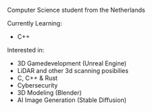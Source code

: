 Computer Science student from the Netherlands

Currently Learning:
<ul>
  <li>C++</li>
</ul>

Interested in:
<ul>
  <li>3D Gamedevelopment (Unreal Engine) </li>
  <li>LiDAR and other 3d scanning posibilies</li>
  <li>C, C++ & Rust</li>
  <li>Cybersecurity</li>
  <li>3D Modeling (Blender)</li>
  <li>AI Image Generation (Stable Diffusion)</li>
</ul>

<!--
**Zhalmor/Zhalmor** is a ✨ _special_ ✨ repository because its `README.md` (this file) appears on your GitHub profile.

Here are some ideas to get you started:

- 🔭 I’m currently working on ...
- 🌱 I’m currently learning ...
- 👯 I’m looking to collaborate on ...
- 🤔 I’m looking for help with ...
- 💬 Ask me about ...
- 📫 How to reach me: ...
- 😄 Pronouns: ...
- ⚡ Fun fact: ...
-->
